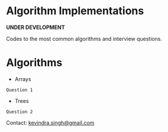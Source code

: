 Algorithm Implementations
=========================

**UNDER DEVELOPMENT**

Codes to the most common algorithms and interview questions.

Algorithms
==========

* Arrays
```text
Question 1
```
* Trees
```text
Question 2
```

Contact: kevindra.singh@gmail.com